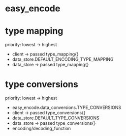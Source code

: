 # easy_encode

# type mapping

priority: lowest -> highest

- client -> passed type_mapping{}
- data_store.DEFAULT_ENCODING_TYPE_MAPPING
- data_store -> passed type_mapping{}

# type conversions

priority: lowest -> highest

- easy_encode.data_conversions.TYPE_CONVERSIONS
- client -> passed type_conversions{}
- data_store.DEFAULT_TYPE_CONVERSIONS
- data_store -> passed type_conversions{}
- encoding/decoding_function
